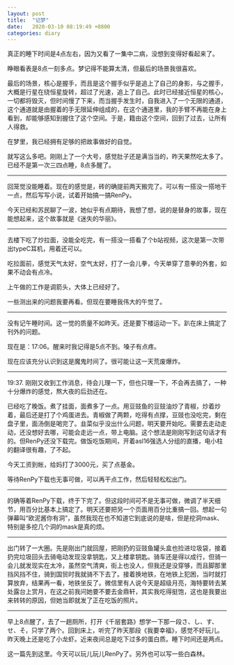 ```yaml
---
layout: post
title:  "记梦"
date:   2020-03-10 08:19:49 +0800
categories: diary
---
```


真正的睡下时间是4点左右，因为又看了一集中二病，没想到变得好看起来了。

睁眼看表是8点一刻多点。梦记得不能算太清，但最后的场景我很喜欢。

最后的场景，核心是握手，而且是这个握手似乎是追上了自己的身影，与之握手，大概是行星在绕恒星旋转，超过了光速，追上了自己。此时已经接近恒星的核心，一切都将毁灭，但时间慢了下来，而当握手发生时，自我进入了一个无限的通道，这个通道就是由握着的手无限延伸组成的，在这个通道里，我的手臂不再能在身上看到，却能够感知到握住了这个空间。于是，籍由这个空间，回到了过去，让所有人得救。

在梦里，我已经拥有足够的把故事做好的自觉。

就写这么多吧。刚刚上了一个大号，感觉肚子还是满当当的，昨天果然吃太多了。已经不是第一次三四点睡，8点多醒了。

----

回笼觉没能睡着。现在的感觉是，砖的确提前两天搬完了。可以有一搭没一搭地干一点，然后写写小说，试着开始搞一搞RenPy。

今天已经和苏民聊了一波，她似乎有点期待，我想了想，说的是替身的故事，现在能想起来，这个故事就是《迷失的华丽》。

----

去楼下吃了炒拉面，没能全吃完，有一搭没一搭看了个b站视频，这次是第一次带出typeC耳机，用着还可以。

吃拉面前，感觉天气太好，空气太好，打了一会儿拳，今天单穿了意拳的外套，如果不动会有点冷。

上午做的工作是调箭头，大体上已经好了。

一些测出来的问题我要再看。但现在要睡我伟大的午觉了。

----

没有记午睡时间。这一觉的质量不如昨天。还是要下楼运动一下。趴在床上搞定了刊外的问题。

现在是：17:06。醒来时我记得是5点不到。嗓子有点疼。

现在应该充分认识到这是魔鬼时间了。很可能让这一天荒废爆炸。

----

19:37. 刚刚又收到工作消息，待会儿理一下，但也只理一下，不会再去搞了，一种十分爆炸的感觉，熬大夜的后劲还在。

已经吃了晚饭。煮了挂面，面煮多了一点。用豆豉鱼的豆豉油炒了青椒，炒着炒着，最后还是打了个鸡蛋进去。青椒做了两颗，吃得有点撑，豆豉也没吃完，剩在盘子里，面汤倒是喝完了。韭菜似乎没出什么问题，明天要开始吃。需要去走动走动，还没想好去哪，可能会走远一点，带上电脑。这个想法是刚刚写到这句话才有的。但RenPy还没下载完。做饭吃饭期间，开着asl16强选人分组的直播，电小柱的翻译很有趣，了不起。

今天工资到帐，给妈打了3000元，买了点基金。

等待RenPy下载也无事可做，可以再干点工作，然后轻轻松松出门。

----

的确等着RenPy下载，终于下完了。但这段时间可不是无事可做，微调了半天细节，用百分比基本上搞定了。明天还要把另一个页面用百分比重搞一回。想起一句弹幕叫“欧泥酱你有洞”，虽然我现在也不知道它到底说的是啥，但是挖洞mask、特别是多挖几个洞的mask是真的烦。

----

出门转了一大圈。先是刚出门就回屋，把刚扔的豆豉鱼罐头盒也捡进垃圾袋，接着扔完垃圾回头去骑电动发现没拿钥匙，又上楼拿钥匙。骑车还是得以成行，但骑一会儿就发现实在太冷，虽然空气清爽，街上也没人，但我还是没穿够，而且脚那里挡风挡不住，骑到国贸时我就骑不下去了。接着换地铁，在地铁上犯困，当时就打算放弃，结果再一看，地铁坐反了。微信里有人说今天是超级月亮，海特要转去某处露台上赏月，在这之前我问她要不要去金鼎轩，其实我吃得挺饱，这也是我要出来转转的原因，但她当即就发了正在吃饭的照片。

----

早上8点醒了，去了一趟厕所，打开《千层套路》想学一下那一段さ、し、す、せ、そ，只学了两个。回到床上，听完了昨天那段《我要幸福》，感觉不好玩儿。昨天晚上还是吃了小龙虾。近来夜间总是吃下过多的蛋白质。睡下时间还是两点。

这一篇先到这里。今天可以玩儿玩儿RenPy了。另外也可以写一些白森林。

